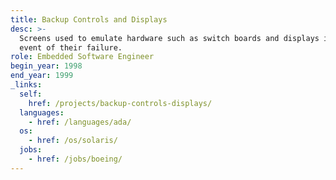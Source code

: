 ```yaml
---
title: Backup Controls and Displays
desc: >-
  Screens used to emulate hardware such as switch boards and displays in the
  event of their failure.
role: Embedded Software Engineer
begin_year: 1998
end_year: 1999
_links:
  self:
    href: /projects/backup-controls-displays/
  languages:
    - href: /languages/ada/
  os:
    - href: /os/solaris/
  jobs:
    - href: /jobs/boeing/
---
```

